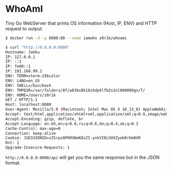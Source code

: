 # WhoAmI

Tiny Go WebServer that prints OS information (Host, IP, ENV) and HTTP request to output.

```sh
$ docker run -d -p 8080:80 --name iamwho z0r1k/whoami

$ curl "http://0.0.0.0:8080"
Hostname: Jakku
IP: 127.0.0.1
IP: ::1
IP: fe80::1
IP: 192.168.99.1
ENV: TERM=xterm-256color
ENV: LANG=en_US
ENV: SHELL=/bin/bash
ENV: TMPDIR=/var/folders/8f/w83bx8k16s5dp9lfb2s2nl000000gn/T/
ENV: HOME=/Users/z0r1k
GET / HTTP/1.1
Host: localhost:8080
User-Agent: Mozilla/5.0 (Macintosh; Intel Mac OS X 10_13_0) AppleWebKit/537.36 (KHTML, like Gecko) Chrome/61.0.3163.100 Safari/537.36
Accept: text/html,application/xhtml+xml,application/xml;q=0.9,image/webp,image/apng,*/*;q=0.8
Accept-Encoding: gzip, deflate, br
Accept-Language: en-US,en;q=0.8,ru;q=0.6,de;q=0.4,uk;q=0.2
Cache-Control: max-age=0
Connection: keep-alive
Cookie: JSESSIONID=zZSrpsQPH9VWoKQsZI-ynkVI8LhOXZyeb0rUm8XR
Dnt: 1
Upgrade-Insecure-Requests: 1
```

`http://0.0.0.0:8080/api` will get you the same response but in the JSON format.